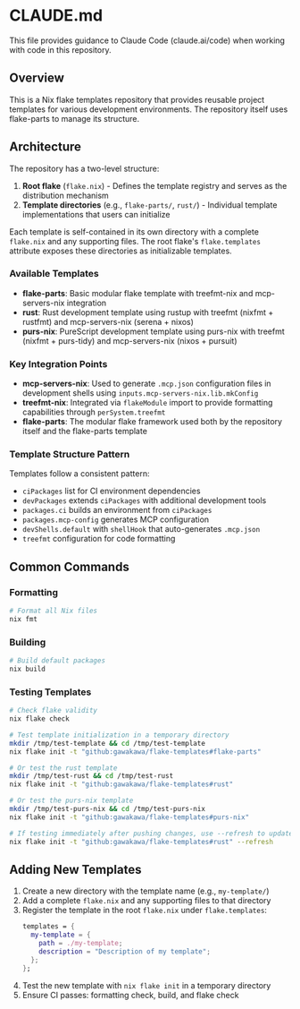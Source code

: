 # CLAUDE.md

This file provides guidance to Claude Code (claude.ai/code) when working with code in this repository.

## Overview

This is a Nix flake templates repository that provides reusable project templates for various development environments. The repository itself uses flake-parts to manage its structure.

## Architecture

The repository has a two-level structure:

1. **Root flake** (`flake.nix`) - Defines the template registry and serves as the distribution mechanism
2. **Template directories** (e.g., `flake-parts/`, `rust/`) - Individual template implementations that users can initialize

Each template is self-contained in its own directory with a complete `flake.nix` and any supporting files. The root flake's `flake.templates` attribute exposes these directories as initializable templates.

### Available Templates

- **flake-parts**: Basic modular flake template with treefmt-nix and mcp-servers-nix integration
- **rust**: Rust development template using rustup with treefmt (nixfmt + rustfmt) and mcp-servers-nix (serena + nixos)
- **purs-nix**: PureScript development template using purs-nix with treefmt (nixfmt + purs-tidy) and mcp-servers-nix (nixos + pursuit)

### Key Integration Points

- **mcp-servers-nix**: Used to generate `.mcp.json` configuration files in development shells using `inputs.mcp-servers-nix.lib.mkConfig`
- **treefmt-nix**: Integrated via `flakeModule` import to provide formatting capabilities through `perSystem.treefmt`
- **flake-parts**: The modular flake framework used both by the repository itself and the flake-parts template

### Template Structure Pattern

Templates follow a consistent pattern:
- `ciPackages` list for CI environment dependencies
- `devPackages` extends `ciPackages` with additional development tools
- `packages.ci` builds an environment from `ciPackages`
- `packages.mcp-config` generates MCP configuration
- `devShells.default` with `shellHook` that auto-generates `.mcp.json`
- `treefmt` configuration for code formatting

## Common Commands

### Formatting
```bash
# Format all Nix files
nix fmt
```

### Building
```bash
# Build default packages
nix build
```

### Testing Templates
```bash
# Check flake validity
nix flake check

# Test template initialization in a temporary directory
mkdir /tmp/test-template && cd /tmp/test-template
nix flake init -t "github:gawakawa/flake-templates#flake-parts"

# Or test the rust template
mkdir /tmp/test-rust && cd /tmp/test-rust
nix flake init -t "github:gawakawa/flake-templates#rust"

# Or test the purs-nix template
mkdir /tmp/test-purs-nix && cd /tmp/test-purs-nix
nix flake init -t "github:gawakawa/flake-templates#purs-nix"

# If testing immediately after pushing changes, use --refresh to update the cache
nix flake init -t "github:gawakawa/flake-templates#rust" --refresh
```

## Adding New Templates

1. Create a new directory with the template name (e.g., `my-template/`)
2. Add a complete `flake.nix` and any supporting files to that directory
3. Register the template in the root `flake.nix` under `flake.templates`:
   ```nix
   templates = {
     my-template = {
       path = ./my-template;
       description = "Description of my template";
     };
   };
   ```
4. Test the new template with `nix flake init` in a temporary directory
5. Ensure CI passes: formatting check, build, and flake check
